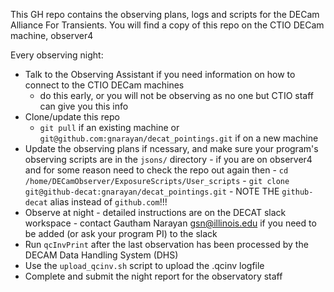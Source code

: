 This GH repo contains the observing plans, logs and scripts for the DECam Alliance For Transients. 
You will find a copy of this repo on the CTIO DECam machine, observer4

Every observing night:
- Talk to the Observing Assistant if you need information on how to connect to the CTIO DECam machines
  - do this early, or you will not be observing as no one but CTIO staff can give you this info 
- Clone/update this repo
  - `git pull` if an existing machine or `git@github.com:gnarayan/decat_pointings.git` if on a new machine
- Update the observing plans if ncessary, and make sure your program's observing scripts are in the `jsons/` directory
        - if you are on observer4 and for some reason need to check the repo out again then
            - `cd /home/DECamObserver/ExposureScripts/User_scripts`
            - `git clone git@github-decat:gnarayan/decat_pointings.git`
            - NOTE THE `github-decat` alias instead of `github.com`!!!
- Observe at night - detailed instructions are on the DECAT slack workspace - contact Gautham Narayan <gsn@illinois.edu> if you need to be added 
(or ask your program PI) to the slack
- Run `qcInvPrint` after the last observation has been processed by the DECAM Data Handling System (DHS)
- Use the `upload_qcinv.sh` script to upload the .qcinv logfile
- Complete and submit the night report for the observatory staff
